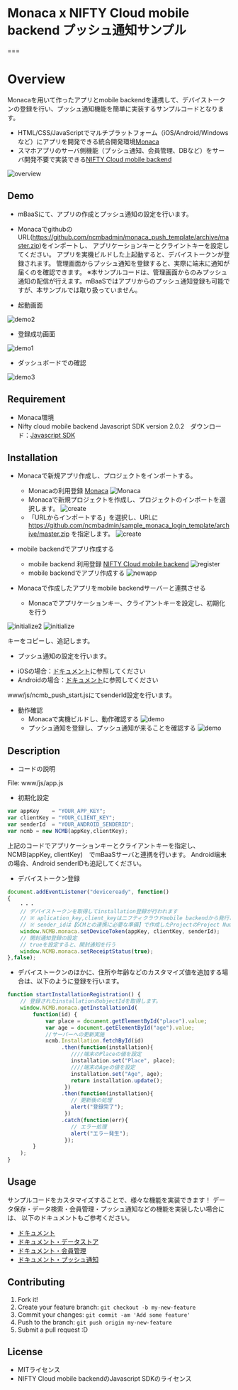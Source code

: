 ﻿# Monaca x NIFTY Cloud mobile backend プッシュ通知サンプル

===

# Overview

Monacaを用いて作ったアプリとmobile backendを連携して、デバイストークンの登録を行い、プッシュ通知機能を簡単に実装するサンプルコードとなります。
* HTML/CSS/JavaScriptでマルチプラットフォーム（iOS/Android/Windowsなど）にアプリを開発できる統合開発環境[Monaca](https://ja.monaca.io/)
* スマホアプリのサーバ側機能（プッシュ通知、会員管理、DBなど）をサーバ開発不要で実装できる[NIFTY Cloud mobile backend](http://mb.cloud.nifty.com/?utm_source=community&utm_medium=referral&utm_campaign=sample_monaca_push_template)

![overview](readme-img/overview.JPG "概要図")

## Demo

* mBaaSにて、アプリの作成とプッシュ通知の設定を行います。
* MonacaでgithubのURL(https://github.com/ncmbadmin/monaca_push_template/archive/master.zip)をインポートし、
アプリケーションキーとクライントキーを設定してください。
アプリを実機ビルドした上起動すると、デバイストークンが登録されます。
管理画面からプッシュ通知を登録すると、実際に端末に通知が届くのを確認できます。
※本サンプルコードは、管理画面からのみプッシュ通知の配信が行えます。mBaaSではアプリからのプッシュ通知登録も可能ですが、本サンプルでは取り扱っていません。

* 起動画面

![demo2](readme-img/demo1.JPG "起動画面")

* 登録成功画面

![demo1](readme-img/demo2.JPG "登録成功画面")

* ダッシュボードでの確認

![demo3](readme-img/result.JPG "ダッシュボードでの確認")


## Requirement

* Monaca環境
* Nifty cloud mobile backend Javascript SDK version 2.0.2　ダウンロード：[Javascript SDK](http://mb.cloud.nifty.com/doc/current/introduction/sdkdownload_javascript.html?utm_source=community&utm_medium=referral&utm_campaign=sample_monaca_data_registration)

## Installation

* Monacaで新規アプリ作成し、プロジェクトをインポートする。
  - Monacaの利用登録
    [Monaca](https://ja.monaca.io/)
![Monaca](readme-img/monaca.JPG "新規プロジェクト")
  - Monacaで新規プロジェクトを作成し、プロジェクトのインポートを選択します。
![create](readme-img/monaca_new_project.JPG "新規プロジェクト")
  - 「URLからインポートする」を選択し、URLに https://github.com/ncmbadmin/sample_monaca_login_template/archive/master.zip を指定します。
![create](readme-img/monaca_new_project_2.JPG "新規プロジェクト")

* mobile backendでアプリ作成する
  - mobile backend 利用登録
    [NIFTY Cloud mobile backend](http://mb.cloud.nifty.com/?utm_source=community&utm_medium=referral&utm_campaign=sample_monaca_push_template)
![register](readme-img/register.JPG "登録画面")
  - mobile backendでアプリ作成する
![newapp](readme-img/newapp.JPG "新規アプリ作成")

* Monacaで作成したアプリをmobile backendサーバーと連携させる
  - Monacaでアプリケーションキー、クライアントキーを設定し、初期化を行う

![initialize2](readme-img/appKeyClientKey.JPG "初期化")
![initialize](readme-img/appKeyClientKey_setting.JPG "初期化")

キーをコピーし、追記します。

* プッシュ通知の設定を行います。
 - iOSの場合：[ドキュメント](http://mb.cloud.nifty.com/doc/current/tutorial/push_setup_ios.html?utm_source=community&utm_medium=referral&utm_campaign=sample_monaca_push_template)に参照してください
 - Androidの場合：[ドキュメント](http://mb.cloud.nifty.com/doc/current/tutorial/push_setup_android.html?utm_source=community&utm_medium=referral&utm_campaign=sample_monaca_push_template)に参照してください

  www/js/ncmb_push_start.jsにてsenderId設定を行います。

* 動作確認
  - Monacaで実機ビルドし、動作確認する
![demo](readme-img/demo1.JPG "動作確認")
  - プッシュ通知を登録し、プッシュ通知が来ることを確認する
![demo](readme-img/demo2.JPG "動作確認")

## Description

* コードの説明

File: www/js/app.js

 - 初期化設定

```JavaScript
var appKey    = "YOUR_APP_KEY";
var clientKey = "YOUR_CLIENT_KEY";
var senderId  = "YOUR_ANDROID_SENDERID";
var ncmb = new NCMB(appKey,clientKey);
```

上記のコードでアプリケーションキーとクライアントキーを指定し、
NCMB(appKey, clientKey)　でmBaaSサーバと連携を行います。
Android端末の場合、Android senderIDも追記してください。

* デバイストークン登録

```JavaScript
document.addEventListener("deviceready", function()
{
  　・・・
    // デバイストークンを取得してinstallation登録が行われます
    // ※ aplication_key,client_keyはニフティクラウドmobile backendから発行されたkeyに置き換えてください
    // ※ sender_idは【GCMとの連携に必要な準備】で作成したProjectのProject Numberを入力してください
    window.NCMB.monaca.setDeviceToken(appKey, clientKey, senderId);
    // 開封通知登録の設定
    // trueを設定すると、開封通知を行う
    window.NCMB.monaca.setReceiptStatus(true);
},false);
```

* デバイストークンのほかに、住所や年齢などのカスタマイズ値を追加する場合は、以下のように登録を行います。

```JavaScript
function startInstallationRegistration() {
    // 登録されたinstallationのobjectIdを取得します。
    window.NCMB.monaca.getInstallationId(
        function(id) {
            var place = document.getElementById("place").value;
            var age = document.getElementById("age").value;
            //サーバーへの更新実施
            ncmb.Installation.fetchById(id)
                 .then(function(installation){
                    ////端末のPlaceの値を設定
                    installation.set("Place", place);
                    ////端末のAgeの値を設定
                    installation.set("Age", age);
                    return installation.update();
                  })
                 .then(function(installation){
                    // 更新後の処理
                    alert("登録完了");
                  })
                 .catch(function(err){
                    // エラー処理
                    alert("エラー発生");
                  });
        }
    );
}
```

## Usage

サンプルコードをカスタマイズすることで、様々な機能を実装できます！
データ保存・データ検索・会員管理・プッシュ通知などの機能を実装したい場合には、
以下のドキュメントもご参考ください。

* [ドキュメント](http://mb.cloud.nifty.com/doc/current/?utm_source=community&utm_medium=referral&utm_campaign=sample_monaca_push_template)
* [ドキュメント・データストア](http://mb.cloud.nifty.com/doc/current/sdkguide/javascript/datastore.html?utm_source=community&utm_medium=referral&utm_campaign=sample_monaca_push_template)
* [ドキュメント・会員管理](http://mb.cloud.nifty.com/doc/current/sdkguide/javascript/user.html?utm_source=community&utm_medium=referral&utm_campaign=sample_monaca_push_template)
* [ドキュメント・プッシュ通知](http://mb.cloud.nifty.com/doc/current/sdkguide/javascript/push.html?utm_source=community&utm_medium=referral&utm_campaign=sample_monaca_push_template)


## Contributing

1. Fork it!
2. Create your feature branch: `git checkout -b my-new-feature`
3. Commit your changes: `git commit -am 'Add some feature'`
4. Push to the branch: `git push origin my-new-feature`
5. Submit a pull request :D

## License

* MITライセンス
* NIFTY Cloud mobile backendのJavascript SDKのライセンス
